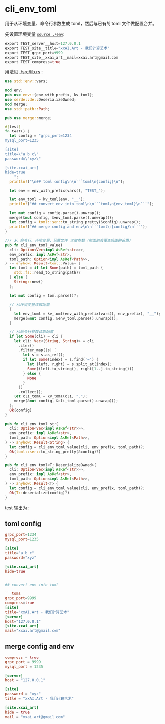 [‼️]: ✏️README.mdt

# cli_env_toml

用于从环境变量、命令行参数生成 toml，然后与已有的 toml 文件做配置合并。

先设置环境变量 [`source ./env`](./env):

```rust
export TEST_server__host=127.0.0.1
export TEST_site__title="xxAI.Art - 我们计算艺术"
export TEST_grpc_port=9999
export TEST_site__xxai_art__mail=xxai.art@gmail.com
export TEST_compress=true
```

用法见 [./src/lib.rs](./src/lib.rs) :

```rust
use std::env::vars;

mod env;
pub use env::{env_with_prefix, kv_toml};
use serde::de::DeserializeOwned;
mod merge;
use std::path::Path;

pub use merge::merge;

#[test]
fn test() {
  let config = "grpc_port=1234
mysql_port=1235

[site]
title=\"a b c\"
password=\"xyz\"

[site.xxai_art]
hide=true
    ";
  println!("\n## toml config\n\n```toml\n{config}\n");

  let env = env_with_prefix(vars(), "TEST_");

  let env_toml = kv_toml(env, "__");
  println!("## convert env into toml\n\n```toml\n{env_toml}\n```");

  let mut config = config.parse().unwrap();
  merge(&mut config, &env_toml.parse().unwrap());
  let config = toml::ser::to_string_pretty(&config).unwrap();
  println!("## merge config and env\n\n```toml\n{config}\n```");
}

/// 从 命令行、环境变量、配置文件 读取参数（前面的会覆盖后面的设置）
pub fn cli_env_toml_value(
  cli: Option<Vec<impl AsRef<str>>>,
  env_prefix: impl AsRef<str>,
  toml_path: Option<impl AsRef<Path>>,
) -> anyhow::Result<toml::Value> {
  let toml = if let Some(path) = toml_path {
    std::fs::read_to_string(path)?
  } else {
    String::new()
  };

  let mut config = toml.parse()?;

  // 从环境变量读取配置
  {
    let env_toml = kv_toml(env_with_prefix(vars(), env_prefix), "__");
    merge(&mut config, &env_toml.parse().unwrap());
  }

  // 从命令行参数读取配置
  if let Some(cli) = cli {
    let cli: Vec<(String, String)> = cli
      .iter()
      .filter_map(|s| {
        let s = s.as_ref();
        if let Some(index) = s.find('=') {
          let (left, right) = s.split_at(index);
          Some((left.to_string(), right[1..].to_string()))
        } else {
          None
        }
      })
      .collect();
    let cli_toml = kv_toml(cli, ".");
    merge(&mut config, &cli_toml.parse().unwrap());
  };
  Ok(config)
}

pub fn cli_env_toml_str(
  cli: Option<Vec<impl AsRef<str>>>,
  env_prefix: impl AsRef<str>,
  toml_path: Option<impl AsRef<Path>>,
) -> anyhow::Result<String> {
  let config = cli_env_toml_value(cli, env_prefix, toml_path)?;
  Ok(toml::ser::to_string_pretty(&config)?)
}

pub fn cli_env_toml<T: DeserializeOwned>(
  cli: Option<Vec<impl AsRef<str>>>,
  env_prefix: impl AsRef<str>,
  toml_path: Option<impl AsRef<Path>>,
) -> anyhow::Result<T> {
  let config = cli_env_toml_value(cli, env_prefix, toml_path)?;
  Ok(T::deserialize(config)?)
}
```

test 输出为 :

## toml config

```toml
grpc_port=1234
mysql_port=1235

[site]
title="a b c"
password="xyz"

[site.xxai_art]
hide=true
    

## convert env into toml

```toml
grpc_port=9999
compress=true
[site]
title="xxAI.Art - 我们计算艺术"
[server]
host="127.0.0.1"
[site.xxai_art]
mail="xxai.art@gmail.com"

```
## merge config and env

```toml
compress = true
grpc_port = 9999
mysql_port = 1235

[server]
host = "127.0.0.1"

[site]
password = "xyz"
title = "xxAI.Art - 我们计算艺术"

[site.xxai_art]
hide = true
mail = "xxai.art@gmail.com"

```

